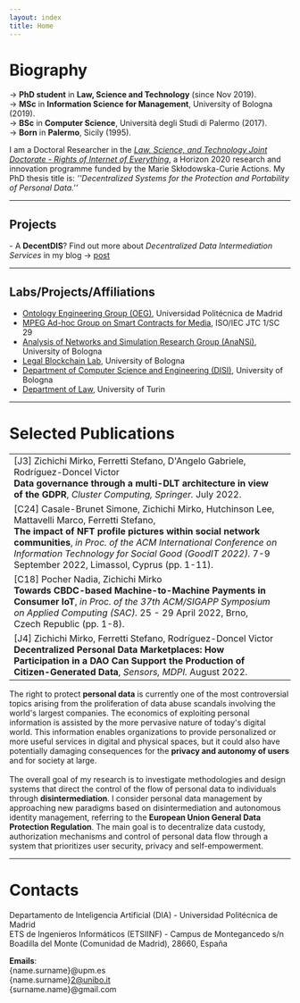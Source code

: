 ```yaml
---
layout: index
title: Home
---
```


# Biography

<p class="message">
  &rarr;  <b>PhD student</b> in <b>Law, Science and Technology</b> (since Nov 2019).
  <br />
  &rarr; <b>MSc</b> in <b>Information Science for Management</b>, University of Bologna (2019).
  <br />
  &rarr; <b>BSc</b> in <b>Computer Science</b>, Università degli Studi di Palermo (2017).
  <br />
  &rarr; <b>Born</b> in <b>Palermo</b>, Sicily (1995).
</p>

I am a Doctoral Researcher in the [_Law, Science, and Technology Joint Doctorate - Rights
of Internet of Everything_](https://last-jd-rioe.eu/), a Horizon 2020 research and innovation programme funded by the Marie Skłodowska-Curie Actions.
My PhD thesis title is: _''Decentralized Systems for the Protection and Portability of Personal Data.''_

---

## Projects

<p class="message">
  - A <b>DecentDIS</b>? Find out more about <i>Decentralized Data Intermediation Services</i> in my blog &rarr; <a href="/projects/2022/10/01/DecentDIS.html">post</a>
</p>

---

## Labs/Projects/Affiliations

- [Ontology Engineering Group (OEG)](https://oeg.fi.upm.es/), Universidad Politécnica de Madrid
- [MPEG Ad-hoc Group on Smart Contracts for Media](https://www.iso.org/standard/82527.html), ISO/IEC JTC 1/SC 29
- [Analysis of Networks and Simulation Research Group (AnaNSi)](https://site.unibo.it/anansi/en), University of Bologna
- [Legal Blockchain Lab](http://lbl.cirsfid.unibo.it/), University of Bologna
- [Department of Computer Science and Engineering (DISI)](https://disi.unibo.it), University of Bologna
- [Department of Law](http://www.law.unito.it/do/home.pl), University of Turin

---

# Selected Publications

<table>
    <tr>
        <td>
          [J3] Zichichi Mirko, Ferretti Stefano, D'Angelo Gabriele, Rodríguez-Doncel Victor
          <br>
          <b>	Data governance through a multi-DLT architecture in view of the GDPR</b>,
          <i>Cluster Computing, Springer.</i> July 2022.
        </td>
        <td>
          <a class="get get_doi" target="_blank" target="_blank" href="https://doi.org/10.1007/s10586-022-03691-3"></a>
          <a class="get get_download" target="_blank" href="/assets/papers/27data.pdf"></a>
          <a class="get get_cite" href="/assets/papers/bibtexts/27data.bib"></a>
        </td>
    </tr>
    <tr>
        <td>
          [C24] Casale-Brunet Simone, Zichichi Mirko, Hutchinson Lee, Mattavelli Marco, Ferretti Stefano,
          <br>
          <b>The impact of NFT profile pictures within social network communities</b>,
          <i>in Proc. of the ACM International Conference on Information Technology for Social Good (GoodIT 2022).</i> 7-9 September 2022, Limassol, Cyprus (pp. 1-11).
        </td>
        <td>
          <a class="get get_external" target="_blank" href="https://cyprusconferences.org/goodit2022/"></a>
          <a class="get get_download" target="_blank" href="/assets/papers/29impact.pdf"></a>
          <a class="get get_cite" href="/assets/papers/bibtexts/29impact.bib"></a>
        </td>
    </tr>
    <tr>
        <td>
          [C18] Pocher Nadia, Zichichi Mirko
          <br>
          <b>Towards CBDC-based Machine-to-Machine Payments in Consumer IoT</b>,
          <i>in Proc. of the 37th ACM/SIGAPP Symposium on Applied Computing (SAC).</i> 25 - 29 April 2022, Brno, Czech Republic (pp. 1-8).
        </td>
        <td>
          <a class="get get_doi" target="_blank" href="https://doi.org/10.1145/3477314.3507078"></a>
          <a class="get get_download" target="_blank" href="/assets/papers/19towardscbdc.pdf"></a>
          <a class="get get_cite" href="/assets/papers/bibtexts/19towardscbdc.bib"></a>
        </td>
    </tr>
    <tr>
        <td>
          [J4] Zichichi Mirko, Ferretti Stefano, Rodríguez-Doncel Victor
          <br>
          <b>	Decentralized Personal Data Marketplaces: How Participation in a DAO Can Support the Production of Citizen-Generated Data</b>,
          <i>Sensors, MDPI.</i> August 2022.
        </td>
        <td>
          <a class="get get_doi" target="_blank" target="_blank" href="https://doi.org/10.3390/s22166260"></a>
          <a class="get get_download" target="_blank" href="/assets/papers/28decentralized2.pdf"></a>
          <a class="get get_cite" href="/assets/papers/bibtexts/28decentralized2.bib"></a>
        </td>
    </tr>
</table>

<p class="message">
The right to protect <b>personal data</b> is currently one of the most controversial topics arising from the proliferation of data abuse scandals involving the world's largest companies. The economics of exploiting personal information is assisted by the more pervasive nature of today's digital world. This information enables organizations to provide personalized or more useful services in digital and physical spaces, but it could also have potentially damaging consequences for the <b>privacy and autonomy of users</b> and for society at large. <br><br>The overall goal of my research is to investigate methodologies and design systems that direct the control of the flow of personal data to individuals through <b>disintermediation</b>. I consider personal data management by approaching new paradigms based on disintermediation and autonomous identity management, referring to the <b>European Union General Data Protection Regulation</b>. The main goal is to decentralize data custody, authorization mechanisms and control of personal data flow through a system that prioritizes user security, privacy and self-empowerment.
</p>

---

# Contacts

Departamento de Inteligencia Artificial (DIA) - Universidad Politécnica de Madrid
<br>
ETS de Ingenieros Informáticos (ETSIINF) - Campus de Montegancedo s/n
<br>
Boadilla del Monte (Comunidad de Madrid), 28660, España

**Emails**:
<br>
{name.surname}@upm.es <br>
{name.surname}2@unibo.it <br>
{surname.name}@gmail.com
